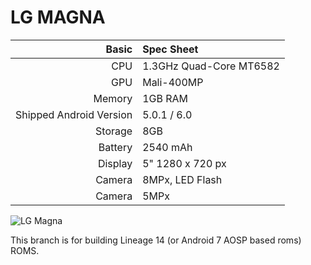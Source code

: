 LG MAGNA
==============


Basic   | Spec Sheet
-------:|:-------------------------
CPU     | 1.3GHz Quad-Core MT6582
GPU     | Mali-400MP
Memory  | 1GB RAM
Shipped Android Version | 5.0.1 / 6.0
Storage | 8GB
Battery | 2540 mAh
Display | 5" 1280 x 720 px
Camera  | 8MPx, LED Flash
Camera  | 5MPx

![LG Magna](http://cdn.gadgets360.com/content/assets/products/lg-magna-2411_480X960_1439192736.jpg)

This branch is for building Lineage 14 (or Android 7 AOSP based roms) ROMS.
